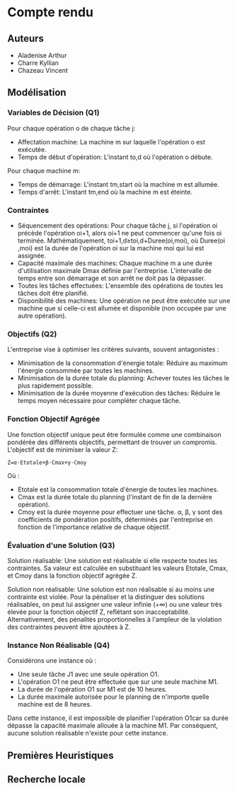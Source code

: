 # Compte rendu
## Auteurs

- Aladenise Arthur
- Charre Kyllian
- Chazeau Vincent

## Modélisation

### Variables de Décision (Q1)

Pour chaque opération o de chaque tâche j:

- Affectation machine: La machine m sur laquelle l'opération o est exécutée.
- Temps de début d'opération: L'instant to,d​ où l'opération o débute.

Pour chaque machine m:

- Temps de démarrage: L'instant tm,start​ où la machine m est allumée.
- Temps d'arrêt: L'instant tm,end​ où la machine m est éteinte.

### Contraintes

- Séquencement des opérations: Pour chaque tâche j, si l'opération oi​ précède l'opération oi+1​, alors oi+1​ ne peut commencer qu'une fois oi​ terminée. Mathématiquement, toi+1​,d​≥toi​,d​+Duree(oi​,moi​​), où Duree(oi​,moi​​) est la durée de l'opération oi​ sur la machine moi​​ qui lui est assignée.
- Capacité maximale des machines: Chaque machine m a une durée d'utilisation maximale Dmax​ définie par l'entreprise. L'intervalle de temps entre son démarrage et son arrêt ne doit pas la dépasser.
- Toutes les tâches effectuées: L'ensemble des opérations de toutes les tâches doit être planifié.
- Disponibilité des machines: Une opération ne peut être exécutée sur une machine que si celle-ci est allumée et disponible (non occupée par une autre opération).

### Objectifs (Q2)

L'entreprise vise à optimiser les critères suivants, souvent antagonistes :

- Minimisation de la consommation d'énergie totale: Réduire au maximum l'énergie consommée par toutes les machines.
- Minimisation de la durée totale du planning: Achever toutes les tâches le plus rapidement possible.
- Minimisation de la durée moyenne d'exécution des tâches: Réduire le temps moyen nécessaire pour compléter chaque tâche.

### Fonction Objectif Agrégée

Une fonction objectif unique peut être formulée comme une combinaison pondérée des différents objectifs, permettant de trouver un compromis. L'objectif est de minimiser la valeur Z:

    Z=α⋅Etotale​+β⋅Cmax+γ⋅Cmoy​

Où :

- Etotale​ est la consommation totale d'énergie de toutes les machines.
- Cmax est la durée totale du planning (l'instant de fin de la dernière opération).
- Cmoy​ est la durée moyenne pour effectuer une tâche.
    α, β, γ sont des coefficients de pondération positifs, déterminés par l'entreprise en fonction de l'importance relative de chaque objectif.

### Évaluation d'une Solution (Q3)

Solution réalisable: Une solution est réalisable si elle respecte toutes les contraintes. Sa valeur est calculée en substituant les valeurs Etotale​, Cmax, et Cmoy​ dans la fonction objectif agrégée Z.

Solution non réalisable: Une solution est non réalisable si au moins une contrainte est violée. Pour la pénaliser et la distinguer des solutions réalisables, on peut lui assigner une valeur infinie (+∞) ou une valeur très élevée pour la fonction objectif Z, reflétant son inacceptabilité. Alternativement, des pénalités proportionnelles à l'ampleur de la violation des contraintes peuvent être ajoutées à Z.

### Instance Non Réalisable (Q4)

Considérons une instance où :

- Une seule tâche J1​ avec une seule opération O1​.
- L'opération O1​ ne peut être effectuée que sur une seule machine M1​.
- La durée de l'opération O1​ sur M1​ est de 10 heures.
- La durée maximale autorisée pour le planning de n'importe quelle machine est de 8 heures.

Dans cette instance, il est impossible de planifier l'opération O1​ car sa durée dépasse la capacité maximale allouée à la machine M1​. Par conséquent, aucune solution réalisable n'existe pour cette instance.

## Premières Heuristiques


## Recherche locale